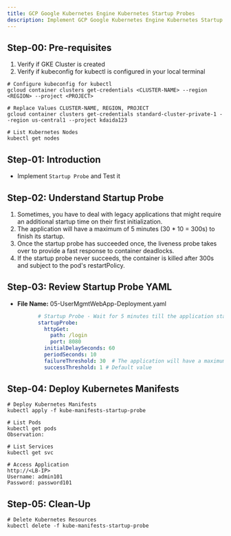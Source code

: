 ```yaml
---
title: GCP Google Kubernetes Engine Kubernetes Startup Probes
description: Implement GCP Google Kubernetes Engine Kubernetes Startup Probes
---
```


## Step-00: Pre-requisites
1. Verify if GKE Cluster is created
2. Verify if kubeconfig for kubectl is configured in your local terminal
```t
# Configure kubeconfig for kubectl
gcloud container clusters get-credentials <CLUSTER-NAME> --region <REGION> --project <PROJECT>

# Replace Values CLUSTER-NAME, REGION, PROJECT
gcloud container clusters get-credentials standard-cluster-private-1 --region us-central1 --project kdaida123

# List Kubernetes Nodes
kubectl get nodes
```

## Step-01: Introduction
- Implement `Startup Probe` and Test it

## Step-02:  Understand Startup Probe 
1. Sometimes, you have to deal with legacy applications that might require an additional startup time on their first initialization. 
2. The application will have a maximum of 5 minutes (30 * 10 = 300s) to  finish its startup. 
3. Once the startup probe has succeeded once, the liveness probe takes over to provide a fast response to container deadlocks. 
4. If the startup probe never succeeds, the container is killed after 300s and subject to the pod's restartPolicy.

## Step-03: Review Startup Probe YAML
- **File Name:** 05-UserMgmtWebApp-Deployment.yaml
```yaml
          # Startup Probe - Wait for 5 minutes till the application starts            
          startupProbe:
            httpGet:
              path: /login
              port: 8080
            initialDelaySeconds: 60              
            periodSeconds: 10            
            failureThreshold: 30  # The application will have a maximum of 5 minutes (30 * 10 = 300s) to finish its startup.
            successThreshold: 1 # Default value                         
```

## Step-04: Deploy Kubernetes Manifests
```t
# Deploy Kubernetes Manifests
kubectl apply -f kube-manifests-startup-probe

# List Pods
kubectl get pods
Observation:

# List Services
kubectl get svc

# Access Application
http://<LB-IP>
Username: admin101
Password: password101
```

## Step-05: Clean-Up
```t
# Delete Kubernetes Resources
kubectl delete -f kube-manifests-startup-probe
```